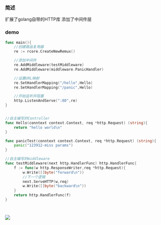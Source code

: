 ### 简述
</hr>

扩展了golang自带的HTTP库
添加了中间件层


### demo
</hr>

```go
func main(){
	//创建路由复用器
	re := rcore.CreateNewRemux()

	//添加中间件
	re.AddMiddleware(testMiddleware)
	re.AddMiddleware(middleware.PanicHandler)

	//设置URL映射
	re.SetHandlerMapping("/hello",Hello)
	re.SetHandlerMapping("/panic",Hello)

	//开始监听并阻塞
	http.ListenAndServe(":80",re)
}


//自主编写的Controller
func Hello(conntext context.Context, req *http.Request) (string){
	return "hello world\n"
}

func panicTest(conntext context.Context, req *http.Request) (string){
	panic("123912-miss params")
}

//自主编写的middleware
func testMiddleware(next http.HandlerFunc) http.HandlerFunc{
	f := func(w http.ResponseWriter,req *http.Request){
		w.Write([]byte("forward\n"))
		//下一个逻辑
		next.ServeHTTP(w,req)
		w.Write([]byte("backward\n"))
	}
	return http.HandlerFunc(f)
}




```


![](http://img2-ak.lst.fm/i/u/300x300/6f39caa4a0fa4bc8cbfdf18390146df1.jpg)
